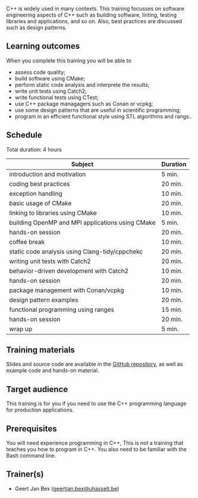 C++ is widely used in many contexts.
This training focusses on software engineering aspects of C++ such
as building software, linting, testing libraries and applications,
and so on.
Also, best practices are discussed such as design patterns.


## Learning outcomes

When you complete this training you will be able to

  * assess code quality;
  * build software using CMake;
  * perform static code analysis and interprete the results;
  * write unit tests using Catch2;
  * write functional tests using CTest;
  * use C++ package managagers such as Conan or vcpkg;
  * use some design patterns that are useful in scientific programming;
  * program in an efficient functional style using STL algorithms and rangs..


## Schedule

Total duration: 4 hours

  | Subject                                          | Duration |
  |--------------------------------------------------|----------|
  | introduction and motivation                      |  5 min.  |
  | coding best practices                            | 20 min.  |
  | exception handling                               | 10 min.  |
  | basic usage of CMake                             | 20 min.  |
  | linking to libraries using CMake                 | 10 min.  |
  | building OpenMP and MPI applications using CMake |  5 min.  |
  | hands-on session                                 | 20 min.  |
  | coffee break                                     | 10 min.  |
  | static code analysis using Clang-tidy/cppchekc   | 20 min.  |
  | writing unit tests with Catch2                   | 20 min.  |
  | behavior-driven development with  Catch2         | 10 min.  |
  | hands-on session                                 | 20 min.  |
  | package management with Conan/vcpkg              | 10 min.  |
  | design pattern examples                          | 20 min.  |
  | functional programming using ranges              | 15 min.  |
  | hands-on session                                 | 20 min.  |
  | wrap up                                          |  5 min.  |


## Training materials

Slides and source code are available in the
 [GitHub repository](https://github.com/gjbex/C-plus-plus-software-engineering),
as well as example code and hands-on material.


## Target audience

This training is for you if you need to use the C++ programming
language for production applications.


## Prerequisites

You will need experience programming in C++,
This is *not* a training that teaches you how to program in C++.
You also need to be familiar with the Bash command line.


## Trainer(s)

  * Geert Jan Bex ([geertjan.bex@uhasselt.be](mailto:geertjan.bex@uhasselt.be))
